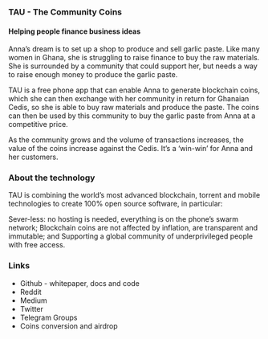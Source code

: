 ### TAU - The Community Coins
#### Helping people finance business ideas
Anna’s dream is to set up a shop to produce and sell garlic paste. Like many women in Ghana, she is struggling to raise finance to buy the raw materials. She is surrounded by a community that could support her, but needs a way to raise enough money to produce the garlic paste.

TAU is a free phone app that can enable Anna to generate blockchain coins, which she can then exchange with her community in return for Ghanaian Cedis, so she is able to buy raw materials and produce the paste. The coins can then be used by this community to buy the garlic paste from Anna at a competitive price.

As the community grows and the volume of transactions increases, the value of the coins increase against the Cedis. It’s a ‘win-win’ for Anna and her customers.

### About the technology

TAU is combining the world’s most advanced blockchain, torrent and mobile technologies to create 100% open source software, in particular:

Sever-less: no hosting is needed, everything is on the phone’s swarm network;
Blockchain coins are not affected by inflation, are transparent and immutable; and
Supporting a global community of underprivileged people with free access.

### Links
* Github - whitepaper, docs and code
* Reddit
* Medium
* Twitter
* Telegram Groups
* Coins conversion and airdrop
